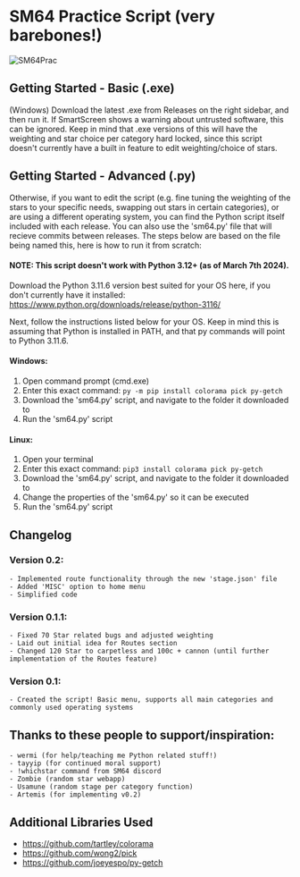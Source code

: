 # SM64 Practice Script (very barebones!)

![SM64Prac](https://i.imgur.com/90A65mj.gif)

## Getting Started - Basic (.exe)
(Windows) Download the latest .exe from Releases on the right sidebar, and then run it. If SmartScreen shows a warning about untrusted software, this can be ignored. Keep in mind that .exe versions of this will have the weighting and star choice per category hard locked, since this script doesn't currently have a built in feature to edit weighting/choice of stars.

## Getting Started - Advanced (.py)
Otherwise, if you want to edit the script (e.g. fine tuning the weighting of the stars to your specific needs, swapping out stars in certain categories), or are using a different operating system, you can find the Python script itself included with each release. You can also use the 'sm64.py' file that will recieve commits between releases. The steps below are based on the file being named this, here is how to run it from scratch:

#### NOTE: This script doesn't work with Python 3.12+ (as of March 7th 2024).
Download the Python 3.11.6 version best suited for your OS here, if you don't currently have it installed: https://www.python.org/downloads/release/python-3116/

Next, follow the instructions listed below for your OS. Keep in mind this is assuming that Python is installed in PATH, and that py commands will point to Python 3.11.6.
#### Windows:
1. Open command prompt (cmd.exe)
2. Enter this exact command: `py -m pip install colorama pick py-getch`
3. Download the 'sm64.py' script, and navigate to the folder it downloaded to
4. Run the 'sm64.py' script
#### Linux:
1. Open your terminal
2. Enter this exact command: `pip3 install colorama pick py-getch`
3. Download the 'sm64.py' script, and navigate to the folder it downloaded to
4. Change the properties of the 'sm64.py' so it can be executed
5. Run the 'sm64.py' script

## Changelog

### Version 0.2:
    - Implemented route functionality through the new 'stage.json' file
    - Added 'MISC' option to home menu
    - Simplified code

### Version 0.1.1:
    - Fixed 70 Star related bugs and adjusted weighting
    - Laid out initial idea for Routes section
    - Changed 120 Star to carpetless and 100c + cannon (until further implementation of the Routes feature)

### Version 0.1:
    - Created the script! Basic menu, supports all main categories and commonly used operating systems

## Thanks to these people to support/inspiration:
    - wermi (for help/teaching me Python related stuff!)
    - tayyip (for continued moral support)
    - !whichstar command from SM64 discord
    - Zombie (random star webapp)
    - Usamune (random stage per category function)
    - Artemis (for implementing v0.2)

## Additional Libraries Used
- https://github.com/tartley/colorama
- https://github.com/wong2/pick
- https://github.com/joeyespo/py-getch
